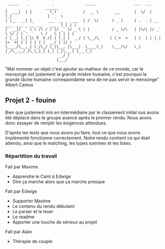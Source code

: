 ```
 _____    _          _              _____                 ___  ___           _                 ______
|  ___|  | |        (_)            /  __ \       ___      |  \/  |          (_)                |  _  \
| |__  __| |_      ___  __ _  ___  | /  \/      ( _ )     | .  . | __ ___  ___ _ __ ___   ___  | | | |
|  __|/ _` \ \ /\ / / |/ _` |/ _ \ | |          / _ \/\   | |\/| |/ _` \ \/ / | '_ ` _ \ / _ \ | | | |
| |__| (_| |\ V  V /| | (_| |  __/ | \__/\_    | (_>  <   | |  | | (_| |>  <| | | | | | |  __/ | |/ /
\____/\__,_| \_/\_/ |_|\__, |\___|  \____(_)    \___/\/   \_|  |_/\__,_/_/\_\_|_| |_| |_|\___| |___(_)
                        __/ |
                       |___/
```

"Mal nommer un objet c'est ajouter au malheur de ce monde, car le mensonge est justement la grande misère humaine, c'est pourquoi la grande tâche humaine correspondante sera de ne pas servir le mensonge" Albert Camus

## Projet 2 - fouine

Bien que justement mis en intermédiaire par le classement initial ous avons été déplacé dans le groupe avancé après le premier rendu. Nous avons donc essayer de remplir les exigences attendues.

D'après les tests que nous avons pu faire, tout ce que nous avons implémenté fonctionne correctement. Notre rendu contient ce qui était attendu, ainsi que le matching, les types sommes et les listes.




### Répartition du travail

Fait par Maxime
- Apprendre le Caml à Edwige
- Dire ça marche alors que ça marche presque


Fait par Edwige
- Supporter Maxime
- Le contenu du rendu débutant
- Le parser et le lexer
- Le readme
- Apporter une touche de sérieux au projet

Fait par Alain
- Thérapie de couple








